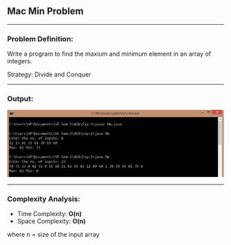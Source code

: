 ## Mac Min Problem

-----------------------------------------
### Problem Definition:
Write a program to find the maxium and minimum element in an array of integers.

Strategy: Divide and Conquer

------------------------------------------
### Output:

<p align="center">
    <img src="./output.jpg">
</p>

------------------------------------------
### Complexity Analysis:

* Time Complexity: **O(n)** 
* Space Complexity: **O(n)** 

where n = size of the input array
